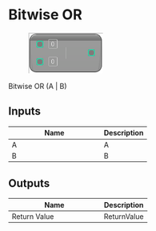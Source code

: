 # Bitwise OR

<div align="left" data-full-width="false">

<figure><img src="../../../../api/Math/Integer/Bitwise_OR.png" alt=""><figcaption></figcaption></figure>

</div>

Bitwise OR (A | B)

## Inputs

<table><thead><tr><th width="170">Name</th><th>Description</th></tr></thead><tbody><tr><td>A</td><td>A</td></tr><tr><td>B</td><td>B</td></tr></tbody></table>

## Outputs

<table><thead><tr><th width="170">Name</th><th>Description</th></tr></thead><tbody><tr><td>Return Value</td><td>ReturnValue</td></tr></tbody></table>
